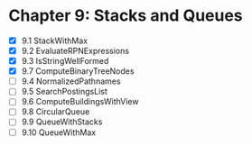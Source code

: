 # Chapter 9: Stacks and Queues

- [x] 9.1 StackWithMax
- [x] 9.2 EvaluateRPNExpressions
- [x] 9.3 IsStringWellFormed
- [x] 9.7 ComputeBinaryTreeNodes
- [ ] 9.4 NormalizedPathnames
- [ ] 9.5 SearchPostingsList
- [ ] 9.6 ComputeBuildingsWithView
- [ ] 9.8 CircularQueue
- [ ] 9.9 QueueWithStacks
- [ ] 9.10 QueueWithMax